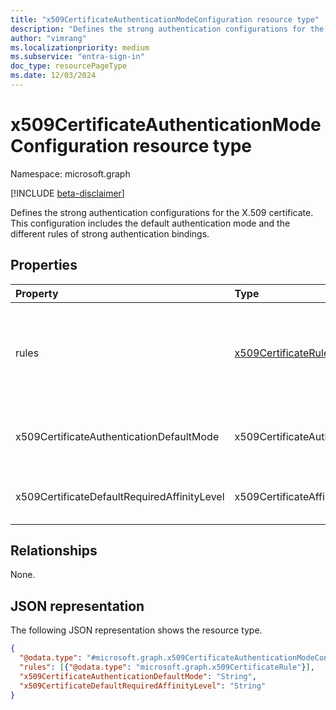 ```yaml
---
title: "x509CertificateAuthenticationModeConfiguration resource type"
description: "Defines the strong authentication configurations for the X.509 certificate."
author: "vimrang"
ms.localizationpriority: medium
ms.subservice: "entra-sign-in"
doc_type: resourcePageType
ms.date: 12/03/2024
---
```


# x509CertificateAuthenticationModeConfiguration resource type

Namespace: microsoft.graph

[!INCLUDE [beta-disclaimer](../../includes/beta-disclaimer.md)]

Defines the strong authentication configurations for the X.509 certificate. This configuration includes the default authentication mode and the different rules of strong authentication bindings.

## Properties
|Property|Type|Description|
|:---|:---|:---|
|rules|[x509CertificateRule](../resources/x509certificaterule.md) collection| Rules are configured in addition to the authentication mode to bind a specific **x509CertificateRuleType** to an **x509CertificateAuthenticationMode**. For example, bind the `policyOID` with identifier `1.32.132.343` to `x509CertificateMultiFactor` authentication mode.|
|x509CertificateAuthenticationDefaultMode|x509CertificateAuthenticationMode| The type of strong authentication mode. The possible values are: `x509CertificateSingleFactor`, `x509CertificateMultiFactor`, `unknownFutureValue`.|
|x509CertificateDefaultRequiredAffinityLevel|x509CertificateAffinityLevel| Determines the default value for the tenant affinity binding level. The possible values are: `low`, `high`, `unknownFutureValue`.|

## Relationships
None.

## JSON representation
The following JSON representation shows the resource type.
<!-- {
  "blockType": "resource",
  "@odata.type": "microsoft.graph.x509CertificateAuthenticationModeConfiguration"
}
-->
``` json
{
  "@odata.type": "#microsoft.graph.x509CertificateAuthenticationModeConfiguration",
  "rules": [{"@odata.type": "microsoft.graph.x509CertificateRule"}],
  "x509CertificateAuthenticationDefaultMode": "String",
  "x509CertificateDefaultRequiredAffinityLevel": "String"
}
```

